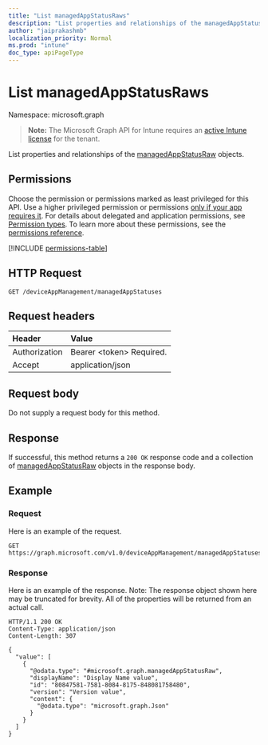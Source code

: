 ```yaml
---
title: "List managedAppStatusRaws"
description: "List properties and relationships of the managedAppStatusRaw objects."
author: "jaiprakashmb"
localization_priority: Normal
ms.prod: "intune"
doc_type: apiPageType
---
```


# List managedAppStatusRaws

Namespace: microsoft.graph

> **Note:** The Microsoft Graph API for Intune requires an [active Intune license](https://go.microsoft.com/fwlink/?linkid=839381) for the tenant.

List properties and relationships of the [managedAppStatusRaw](../resources/intune-mam-managedappstatusraw.md) objects.

## Permissions
Choose the permission or permissions marked as least privileged for this API. Use a higher privileged permission or permissions [only if your app requires it](/graph/permissions-overview#best-practices-for-using-microsoft-graph-permissions). For details about delegated and application permissions, see [Permission types](/graph/permissions-overview#permission-types). To learn more about these permissions, see the [permissions reference](/graph/permissions-reference).

<!-- { "blockType": "permissions", "name": "intune_mam_managedappstatusraw_list" } -->
[!INCLUDE [permissions-table](../includes/permissions/intune-mam-managedappstatusraw-list-permissions.md)]

## HTTP Request
<!-- {
  "blockType": "ignored"
}
-->
``` http
GET /deviceAppManagement/managedAppStatuses
```

## Request headers
|Header|Value|
|:---|:---|
|Authorization|Bearer &lt;token&gt; Required.|
|Accept|application/json|

## Request body
Do not supply a request body for this method.

## Response
If successful, this method returns a `200 OK` response code and a collection of [managedAppStatusRaw](../resources/intune-mam-managedappstatusraw.md) objects in the response body.

## Example

### Request
Here is an example of the request.
``` http
GET https://graph.microsoft.com/v1.0/deviceAppManagement/managedAppStatuses
```

### Response
Here is an example of the response. Note: The response object shown here may be truncated for brevity. All of the properties will be returned from an actual call.
``` http
HTTP/1.1 200 OK
Content-Type: application/json
Content-Length: 307

{
  "value": [
    {
      "@odata.type": "#microsoft.graph.managedAppStatusRaw",
      "displayName": "Display Name value",
      "id": "80847581-7581-8084-8175-848081758480",
      "version": "Version value",
      "content": {
        "@odata.type": "microsoft.graph.Json"
      }
    }
  ]
}
```
